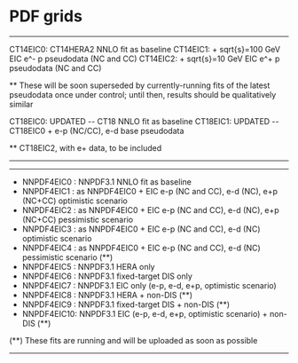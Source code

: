 # PDF grids


- - - - - - - - - - - - - - - - - - - - - - - - - - - - - - -
CT14EIC0: CT14HERA2 NNLO fit as baseline
CT14EIC1: + sqrt{s}=100 GeV EIC e^- p pseudodata (NC and CC)
CT14EIC2: + sqrt{s}=10  GeV EIC e^+ p pseudodata (NC and CC)

  ** These will be soon superseded by currently-running fits of
     the latest pseudodata once under control; until then, results
     should be qualitatively similar
     
CT18EIC0: UPDATED -- CT18 NNLO fit as baseline
CT18EIC1: UPDATED -- CT18EIC0 + e-p (NC/CC), e-d base pseudodata

  ** CT18EIC2, with e+ data, to be included
- - - - - - - - - - - - - - - - - - - - - - - - - - - - - - -

- - - - - - - - - - - - - - - - - - - - - - - - - - - - - - -
- NNPDF4EIC0 : NNPDF3.1 NNLO fit as baseline
- NNPDF4EIC1 : as NNPDF4EIC0 + EIC e-p (NC and CC), e-d (NC), e+p (NC+CC)
             optimistic scenario 
- NNPDF4EIC2 : as NNPDF4EIC0 + EIC e-p (NC and CC), e-d (NC), e+p (NC+CC)
             pessimistic scenario
- NNPDF4EIC3 : as NNPDF4EIC0 + EIC e-p (NC and CC), e-d (NC)
	     optimistic scenario
- NNPDF4EIC4 : as NNPDF4EIC0 + EIC e-p (NC and CC), e-d (NC)
	     pessimistic scenario (**)
- NNPDF4EIC5 : NNPDF3.1 HERA only
- NNPDF4EIC6 : NNPDF3.1 fixed-target DIS only
- NNPDF4EIC7 : NNPDF3.1 EIC only (e-p, e-d, e+p, optimistic scenario)
- NNPDF4EIC8 : NNPDF3.1 HERA + non-DIS (**)
- NNPDF4EIC9 : NNPDF3.1 fixed-target DIS + non-DIS (**)
- NNPDF4EIC10: NNPDF3.1 EIC (e-p, e-d, e+p, optimistic scenario) + non-DIS (**)

(**) These fits are running and will be uploaded as soon as possible

- - - - - - - - - - - - - - - - - - - - - - - - - - - - - - - 
